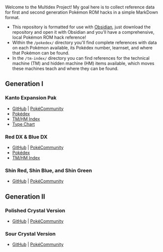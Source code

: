 Welcome to the Multidex Project! My goal here is to collect reference data for first and second generation Pokémon ROM hacks in a simple MarkDown format.

* This repository is formatted for use with [Obsidian](https://obsidian.md/), just download the repository and open it with Obsidian and you'll have a comprehensive, local Pokémon ROM hack reference!
* Within the `/pokedex/` directory you'll find complete references with data on each Pokémon available, its Pokédex number, learnset, and where that Pokémon can be found.
* In the `/tm-index/` directory you can find references for the technical machine (TM) and hidden machine (HM) items available, which moves these machines teach and where they can be found.

## Generation I

### Kanto Expansion Pak
* [GitHub](https://github.com/PlagueVonKarma/kep-hack) | [PokéCommunity](https://www.pokecommunity.com/threads/kanto-expansion-pak.525646/)
* [Pokédex](/pokedex/kanto-expansion-pak.pokedex.md)
* [TM/HM Index](kanto-expansion-pak.tmindex.md)
* [Type Chart](kanto-expansion-pak.typechart.md)

### Red DX & Blue DX
* [GitHub](https://github.com/TheScarletSword/pokereddeluxe) | [PokéCommunity](https://www.pokecommunity.com/threads/pokemon-red-and-blue-deluxe.360339/)
* [Pokédex](/pokedex/red-blue-dx.pokedex.md)
* [TM/HM Index](red-blue-dx.tmindex.md)

### Shin Red, Shin Blue, and Shin Green
* [GitHub](https://github.com/jojobear13/shinpokered) | [PokéCommunity](https://www.pokecommunity.com/threads/shin-pokemon-red-blue-green-jp-builds-bugfix-ai-and-qol-patch.427398/)

## Generation II

### Polished Crystal Version
* [GitHub](https://github.com/Rangi42/polishedcrystal) | [PokéCommunity](https://www.pokecommunity.com/threads/pok%C3%A9mon-polished-crystal-update-3-1-1.373172/)

### Sour Crystal Version
* [GitHub](https://github.com/SoupPotato/Sourcrystal) | [PokéCommunity](https://www.pokecommunity.com/threads/pokemon-sour-crystal-improvement-hack.434361/)
